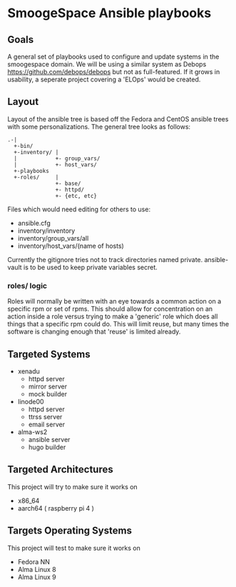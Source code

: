 # SmoogeSpace Ansible playbooks

## Goals

A general set of playbooks used to configure and update systems in the
smoogespace domain. We will be using a similar system as Debops
<https://github.com/debops/debops> but not as full-featured. If it grows
in usability, a seperate project covering a 'ELOps' would be created.

## Layout

Layout of the ansible tree is based off the Fedora and CentOS ansible
trees with some personalizations. The general tree looks as follows:

```text
.-|
  +-bin/
  +-inventory/ |
  |            +- group_vars/
  |            +- host_vars/
  +-playbooks
  +-roles/     |
               +- base/
               +- httpd/
               +- {etc, etc}
```

Files which would need editing for others to use:

* ansible.cfg
* inventory/inventory
* inventory/group_vars/all
* inventory/host_vars/(name of hosts)

Currently the gitignore tries not to track directories named
private. ansible-vault is to be used to keep private variables secret.

### roles/ logic

Roles will normally be written with an eye towards a common action on a
specific rpm or set of rpms. This should allow for concentration on an
action inside a role versus trying to make a 'generic' role which does
all things that a specific rpm could do. This will limit reuse, but many
times the software is changing enough that 'reuse' is limited already.

## Targeted Systems

* xenadu
  * httpd server
  * mirror server
  * mock builder
* linode00
  * httpd server
  * ttrss server
  * email server
* alma-ws2
  * ansible server
  * hugo builder

## Targeted Architectures

This project will try to make sure it works on

* x86_64
* aarch64 ( raspberry pi 4 )

## Targets Operating Systems

This project will test to make sure it works on

* Fedora NN
* Alma Linux 8
* Alma Linux 9
